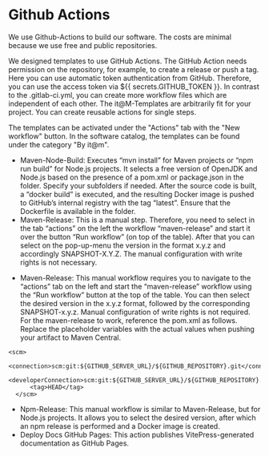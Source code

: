 # Github Actions
We use Github-Actions to build our software. The costs are minimal because we use free and public repositories.

We designed templates to use GitHub Actions. The GitHub Action needs permission on the repository, for example, to create a release or push a tag. Here you can use automatic token authentication from GitHub. Therefore, you can use the access token via ${{ secrets.GITHUB_TOKEN }}. In contrast to the .gitlab-ci.yml, you can create more workflow files which are independent of each other. The it@M-Templates are arbitrarily fit for your project. You can create reusable actions for single steps.

The templates can be activated under the "Actions" tab with the "New workflow" button. In the software catalog, the templates can be found under the category "By it@m".


- Maven-Node-Build: Executes “mvn install” for Maven projects or “npm run build” for Node.js projects. It selects a free version of OpenJDK and Node.js based on the presence of a pom.xml or package.json in the folder. Specify your subfolders if needed. After the source code is built, a “docker build” is executed, and the resulting Docker image is pushed to GitHub’s internal registry with the tag “latest”. Ensure that the Dockerfile is available in the folder.
-	Maven-Release: This is a manual step. Therefore, you need to select in the tab “actions” on the left the workflow “maven-release” and start it over the button “Run workflow” (on top of the table). After that you can select on the pop-up-menu the version in the format x.y.z  and accordingly SNAPSHOT-X.Y.Z. The manual configuration with write rights is not necessary.
+ Maven-Release: This manual workflow requires you to navigate to the “actions” tab on the left and start the “maven-release” workflow using the “Run workflow” button at the top of the table. You can then select the desired version in the x.y.z format, followed by the corresponding SNAPSHOT-x.y.z. Manual configuration of write rights is not required.
For the maven-release to work, reference the pom.xml as follows. Replace the placeholder variables with the actual values when pushing your artifact to Maven Central.
```    
<scm>
        <connection>scm:git:${GITHUB_SERVER_URL}/${GITHUB_REPOSITORY}.git</connection>
        <developerConnection>scm:git:${GITHUB_SERVER_URL}/${GITHUB_REPOSITORY}.git</developerConnection>
      <tag>HEAD</tag>
  </scm>
```
- Npm-Release: This manual workflow is similar to Maven-Release, but for Node.js projects. It allows you to select the desired version, after which an npm release is performed and a Docker image is created.
- Deploy Docs GitHub Pages: This action publishes VitePress-generated documentation as GitHub Pages.

